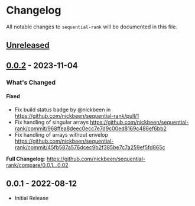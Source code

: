 # Changelog

All notable changes to `sequential-rank` will be documented in this file.

## [Unreleased](https://github.com/nickbeen/sequential-rank/compare/0.0.2...HEAD)

## [0.0.2](https://github.com/nickbeen/sequential-rank/compare/0.0.1...0.0.2) - 2023-11-04

<!-- Release notes generated using configuration in .github/release.yml at main -->
### What's Changed

#### Fixed

- Fix build status badge by @nickbeen in https://github.com/nickbeen/sequential-rank/pull/1
- Fix handling of singular arrays https://github.com/nickbeen/sequential-rank/commit/968ffea8deec0ecc7e7d9c00ed8169c486ef6bb2
- Fix handling of arrays without envelop https://github.com/nickbeen/sequential-rank/commit/45fb587a576dcec9b2f385be7c7a259ef5fd865c

**Full Changelog**: https://github.com/nickbeen/sequential-rank/compare/0.0.1...0.02

## 0.0.1 - 2022-08-12

- Initial Release
